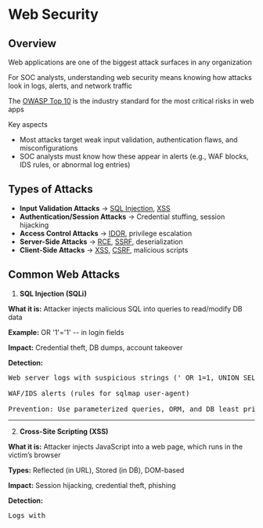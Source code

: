 # Web Security
## Overview
Web applications are one of the biggest attack surfaces in any organization

For SOC analysts, understanding web security means knowing how attacks look in logs, alerts, and network traffic

The [OWASP Top 10](https://owasp.org/Top10/) is the industry standard for the most critical risks in web apps

Key aspects
- Most attacks target weak input validation, authentication flaws, and misconfigurations
- SOC analysts must know how these appear in alerts (e.g., WAF blocks, IDS rules, or abnormal log entries)

## Types of Attacks
- **Input Validation Attacks** -> [SQL Injection](https://owasp.org/www-community/attacks/SQL_Injection), [XSS](https://owasp.org/www-community/attacks/xss/)
- **Authentication/Session Attacks** -> Credential stuffing, session hijacking
- **Access Control Attacks** -> [IDOR](https://portswigger.net/web-security/access-control/idor), privilege escalation
- **Server-Side Attacks** -> [RCE](https://owasp.org/www-community/vulnerabilities/Deserialization_of_untrusted_data), [SSRF](https://owasp.org/www-community/attacks/Server_Side_Request_Forgery), deserialization
- **Client-Side Attacks** -> [XSS](https://owasp.org/www-community/attacks/xss/), [CSRF](https://owasp.org/www-community/attacks/csrf), malicious scripts

## Common Web Attacks
1. **SQL Injection (SQLi)**

**What it is:** Attacker injects malicious SQL into queries to read/modify DB data

**Example:** OR '1'='1' -- in login fields

**Impact:** Credential theft, DB dumps, account takeover

**Detection:**
<pre>Web server logs with suspicious strings (' OR 1=1, UNION SELECT, --)

WAF/IDS alerts (rules for sqlmap user-agent)

Prevention: Use parameterized queries, ORM, and DB least privilege</pre>

---

2. **Cross-Site Scripting (XSS)**

**What it is:** Attacker injects JavaScript into a web page, which runs in the victim’s browser

**Types:** Reflected (in URL), Stored (in DB), DOM-based

**Impact:** Session hijacking, credential theft, phishing

**Detection:**
<pre>Logs with <script>, onerror=, alert(1)

Multiple failed WAF blocks from same IP

Prevention: Output encoding, Content Security Policy (CSP)</pre>

---

3. **Cross-Site Request Forgery (CSRF)**

**What it is:** Attacker tricks victim’s browser into sending malicious requests while logged in

**Impact:** Funds transfer, account modifications

**Detection:** 
<pre>Harder for SOC — look for unusual actions from same session cookie but different IP

Prevention: Anti-CSRF tokens, SameSite cookies</pre>

---

4. **Authentication & Session Attacks**

**Examples:**
- Brute force/credential stuffing
- Session fixation
- Weak password resets

**Detection:**
<pre>Repeated failed logins from same IP

Impossible travel logins

Session reuse from multiple IPs</pre>

[Owasp Authentication Cheat Sheet](https://cheatsheetseries.owasp.org/cheatsheets/Authentication_Cheat_Sheet.html)

---

5. **File Upload Vulnerabilities**

**What it is:** Attacker uploads malicious files (e.g., .php shell disguised as .jpg)

**Impact:** Remote code execution, malware hosting

**Detection:**
<pre>Web logs with suspicious uploads (.php, .jsp, .exe)

Antivirus alerts on uploaded files</pre>

**Prevention:** File type validation, AV scanning, store files outside webroot

[Owasp File Upload Risks](https://owasp.org/www-community/vulnerabilities/Unrestricted_File_Upload)

---

6. **Insecure Direct Object References (IDOR)**

**What it is:** Accessing data by modifying IDs in URLs (/user?id=123 → /user?id=124).

**Impact:** Unauthorized data exposure.

**Detection:** 
<pre>Log anomalies (same user accessing multiple IDs quickly)</pre>

**Prevention:** Enforce access controls at server side.

---

7. **Remote Code Execution (RCE) & Deserialization**

**RCE:** Attacker executes arbitrary commands on server

**Deserialization attacks:** Exploiting unsafe object parsing

**Impact:** Full system takeover (Log4Shell example)

**Detection:** 
<pre>Logs with suspicious process executions, unusual outbound connections</pre>

**Prevention:** Input sanitization, safe libraries, timely patching

---

8. **Server-Side Request Forgery (SSRF)**

**What it is:** Attacker makes server send requests to internal/external systems

**Impact:** Data theft (e.g., AWS metadata service)

**Detection:** 
<pre>Logs with unusual internal IP requests (e.g., 169.254.169.254)</pre>

**Prevention:** Network segmentation, allowlists(never rely only on denylists)
